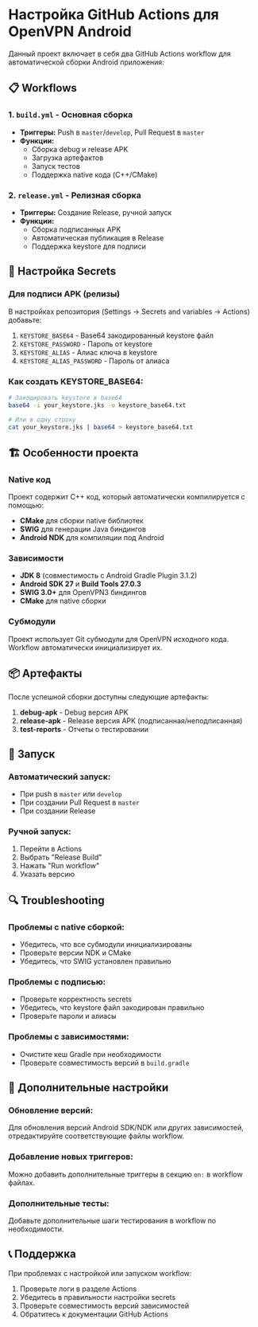 # Настройка GitHub Actions для OpenVPN Android

Данный проект включает в себя два GitHub Actions workflow для автоматической сборки Android приложения:

## 📋 Workflows

### 1. `build.yml` - Основная сборка

- **Триггеры:** Push в `master`/`develop`, Pull Request в `master`
- **Функции:**
  - Сборка debug и release APK
  - Загрузка артефактов
  - Запуск тестов
  - Поддержка native кода (C++/CMake)

### 2. `release.yml` - Релизная сборка

- **Триггеры:** Создание Release, ручной запуск
- **Функции:**
  - Сборка подписанных APK
  - Автоматическая публикация в Release
  - Поддержка keystore для подписи

## 🔧 Настройка Secrets

### Для подписи APK (релизы)

В настройках репозитория (Settings → Secrets and variables → Actions) добавьте:

1. `KEYSTORE_BASE64` - Base64 закодированный keystore файл
2. `KEYSTORE_PASSWORD` - Пароль от keystore
3. `KEYSTORE_ALIAS` - Алиас ключа в keystore
4. `KEYSTORE_ALIAS_PASSWORD` - Пароль от алиаса

### Как создать KEYSTORE_BASE64:

```bash
# Закодировать keystore в base64
base64 -i your_keystore.jks -o keystore_base64.txt

# Или в одну строку
cat your_keystore.jks | base64 > keystore_base64.txt
```

## 🏗️ Особенности проекта

### Native код

Проект содержит C++ код, который автоматически компилируется с помощью:

- **CMake** для сборки native библиотек
- **SWIG** для генерации Java биндингов
- **Android NDK** для компиляции под Android

### Зависимости

- **JDK 8** (совместимость с Android Gradle Plugin 3.1.2)
- **Android SDK 27** и **Build Tools 27.0.3**
- **SWIG 3.0+** для OpenVPN3 биндингов
- **CMake** для native сборки

### Субмодули

Проект использует Git субмодули для OpenVPN исходного кода. Workflow автоматически инициализирует их.

## 📦 Артефакты

После успешной сборки доступны следующие артефакты:

1. **debug-apk** - Debug версия APK
2. **release-apk** - Release версия APK (подписанная/неподписанная)
3. **test-reports** - Отчеты о тестировании

## 🚀 Запуск

### Автоматический запуск:

- При push в `master` или `develop`
- При создании Pull Request в `master`
- При создании Release

### Ручной запуск:

1. Перейти в Actions
2. Выбрать "Release Build"
3. Нажать "Run workflow"
4. Указать версию

## 🔍 Troubleshooting

### Проблемы с native сборкой:

- Убедитесь, что все субмодули инициализированы
- Проверьте версии NDK и CMake
- Убедитесь, что SWIG установлен правильно

### Проблемы с подписью:

- Проверьте корректность secrets
- Убедитесь, что keystore файл закодирован правильно
- Проверьте пароли и алиасы

### Проблемы с зависимостями:

- Очистите кеш Gradle при необходимости
- Проверьте совместимость версий в `build.gradle`

## 📝 Дополнительные настройки

### Обновление версий:

Для обновления версий Android SDK/NDK или других зависимостей, отредактируйте соответствующие файлы workflow.

### Добавление новых триггеров:

Можно добавить дополнительные триггеры в секцию `on:` в workflow файлах.

### Дополнительные тесты:

Добавьте дополнительные шаги тестирования в workflow по необходимости.

## 📞 Поддержка

При проблемах с настройкой или запуском workflow:

1. Проверьте логи в разделе Actions
2. Убедитесь в правильности настройки secrets
3. Проверьте совместимость версий зависимостей
4. Обратитесь к документации GitHub Actions
